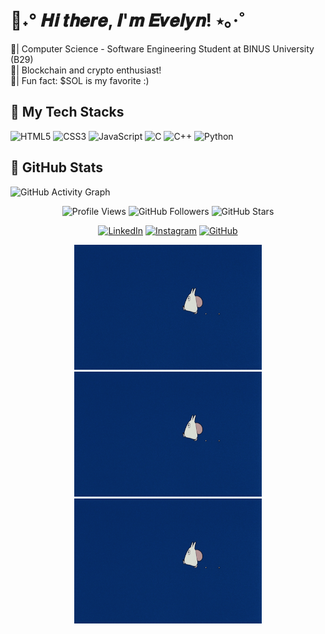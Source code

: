 <h1> 🐚˖° 𝑯𝒊 𝒕𝒉𝒆𝒓𝒆, 𝑰'𝒎 𝑬𝒗𝒆𝒍𝒚𝒏! ⋆｡‧˚ </h1> 

<div align="left">
🎐| Computer Science - Software Engineering Student at BINUS University (B29) <br>
🩵| Blockchain and crypto enthusiast! <br> 
🪼| Fun fact: $SOL is my favorite :)
</div>

<h2> 🌊 My Tech Stacks </h2>

<div align="left">

![HTML5](https://img.shields.io/badge/HTML5-87CEEB?style=for-the-badge&logo=html5&logoColor=white)
![CSS3](https://img.shields.io/badge/CSS3-6BB6FF?style=for-the-badge&logo=css3&logoColor=white)
![JavaScript](https://img.shields.io/badge/JavaScript-87CEFA?style=for-the-badge&logo=javascript&logoColor=white)
![C](https://img.shields.io/badge/C-B0E0E6?style=for-the-badge&logo=c&logoColor=white)
![C++](https://img.shields.io/badge/C++-ADD8E6?style=for-the-badge&logo=c%2B%2B&logoColor=white)
![Python](https://img.shields.io/badge/Python-87CEEB?style=for-the-badge&logo=python&logoColor=white)

</div>

<h2> 🪸 GitHub Stats </h2>

![GitHub Activity Graph](https://github-readme-activity-graph.vercel.app/graph?username=lyneyy&theme=react-dark&hide_border=true)

</div>
<div align="center">

![Profile Views](https://komarev.com/ghpvc/?username=lyneyy&color=1E90FF&style=for-the-badge)
![GitHub Followers](https://img.shields.io/github/followers/lyneyy?label=Followers&style=for-the-badge&color=00BFFF)
![GitHub Stars](https://img.shields.io/github/stars/lyneyy?affiliations=OWNER&style=for-the-badge&color=87CEFA)
</div>

<div align="center">

[![LinkedIn](https://img.shields.io/badge/LinkedIn-87CEEB?style=for-the-badge&logo=linkedin&logoColor=white)](https://linkedin.com/in/evelynloveina)
[![Instagram](https://img.shields.io/badge/Instagram-B0E0E6?style=for-the-badge&logo=instagram&logoColor=white)](https://instagram.com/evelynloveina)
[![GitHub](https://img.shields.io/badge/GitHub-ADD8E6?style=for-the-badge&logo=github&logoColor=white)](https://github.com/lyneyy)

</div>

<div align="center">
 <img src="https://github.com/lyneyy/lyneey/blob/main/totoro10.gif" width="300" height="200"/>
  <img src="https://github.com/lyneyy/lyneey/blob/main/totoro10.gif" width="300" height="200"/>
<img src="https://github.com/lyneyy/lyneey/blob/main/totoro10.gif" width="300" height="200"/>
</div>
